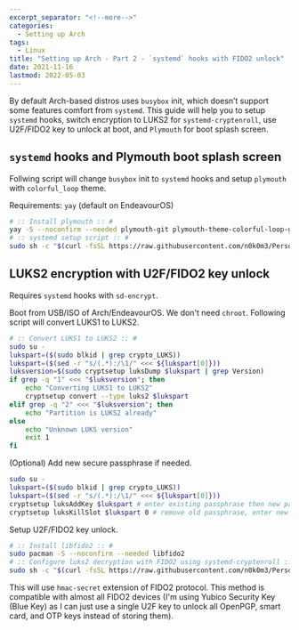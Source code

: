```yaml
---
excerpt_separator: "<!--more-->"
categories:
  - Setting up Arch
tags:
  - Linux
title: "Setting up Arch - Part 2 - `systemd` hooks with FIDO2 unlock"
date: 2021-11-16
lastmod: 2022-05-03
---
```


By default Arch-based distros uses `busybox` init, which doesn’t support some features comfort from `systemd`. This guide will help you to setup `systemd` hooks, switch encryption to LUKS2 for `systemd-cryptenroll`, use U2F/FIDO2 key to unlock at boot, and `Plymouth` for boot splash screen.

## `systemd` hooks and Plymouth boot splash screen

Follwing script will change `busybox` init to `systemd` hooks and setup `plymouth` with `colorful_loop` theme.

Requirements: `yay` (default on EndeavourOS)

```sh
# :: Install plymouth :: #
yay -S --noconfirm --needed plymouth-git plymouth-theme-colorful-loop-git
# :: systemd setup script :: #
sudo sh -c "$(curl -fsSL https://raw.githubusercontent.com/n0k0m3/Personal-Setup/main/Setting_up_Arch/systemd_setup.sh)"
```

## LUKS2 encryption with U2F/FIDO2 key unlock

Requires `systemd` hooks with `sd-encrypt`.

Boot from USB/ISO of Arch/EndeavourOS. We don't need `chroot`. Following script will convert LUKS1 to LUKS2.

```sh
# :: Convert LUKS1 to LUKS2 :: #
sudo su -
lukspart=($(sudo blkid | grep crypto_LUKS))
lukspart=($(sed -r "s/(.*):/\1/" <<< ${lukspart[0]}))
luksversion=$(sudo cryptsetup luksDump $lukspart | grep Version)
if grep -q "1" <<< "$luksversion"; then
    echo "Converting LUKS1 to LUKS2"
    cryptsetup convert --type luks2 $lukspart
elif grep -q "2" <<< "$luksversion"; then
    echo "Partition is LUKS2 already"
else
    echo "Unknown LUKS version"
    exit 1
fi
```

(Optional) Add new secure passphrase if needed.

```sh
sudo su -
lukspart=($(sudo blkid | grep crypto_LUKS))
lukspart=($(sed -r "s/(.*):/\1/" <<< ${lukspart[0]}))
cryptsetup luksAddKey $lukspart # enter existing passphrase then new passphrase with confirmation
cryptsetup luksKillSlot $lukspart 0 # remove old passphrase, enter new passphrase
```

Setup U2F/FIDO2 key unlock.

```sh
# :: Install libfido2 :: #
sudo pacman -S --noconfirm --needed libfido2
# :: Configure luks2 decryption with FIDO2 using systemd-cryptenroll :: #
sudo sh -c "$(curl -fsSL https://raw.githubusercontent.com/n0k0m3/Personal-Setup/main/Setting_up_Arch/fido2_luks_setup.sh)"
```

This will use `hmac-secret` extension of FIDO2 protocol. This method is compatible with almost all FIDO2 devices (I'm using Yubico Security Key (Blue Key) as I can just use a single U2F key to unlock all OpenPGP, smart card, and OTP keys instead of storing them).